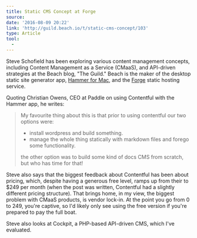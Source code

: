 ```yaml
---
title: Static CMS Concept at Forge
source:
date: '2016-08-09 20:22'
link: 'http://guild.beach.io/t/static-cms-concept/103'
type: Article
tool:
  -
---
```



Steve Schofield has been exploring various content management concepts, including Content Management as a Service (CMaaS), and API-driven strategies at the Beach blog, "The Guild." Beach is the maker of the desktop static site generator app, [Hammer for Mac](http://hammerformac.com/), and the [Forge](https://getforge.com/) static hosting service.

Quoting Christian Owens, CEO at Paddle on using Contentful with the Hammer app, he writes:

> My favourite thing about this is that prior to using contentful our two options were:
>
> * install wordpress and build something.
> * manage the whole thing statically with markdown files and forego some functionality.
>
>
> the other option was to build some kind of docs CMS from scratch, but who has time for that!

Steve also says that the biggest feedback about Contentful has been about pricing, which, despite having a generous free level, ramps up from their to $249 per month (when the post was written, Contentful had a slightly different pricing structure). That brings home, in my view, the biggest problem with CMaaS products, is vendor lock-in. At the point you go from 0 to 249, you're captive, so I'd likely only see using the free version if you're prepared to pay the full boat.

Steve also looks at Cockpit, a PHP-based API-driven CMS, which I've evaluated.&nbsp;

&nbsp;